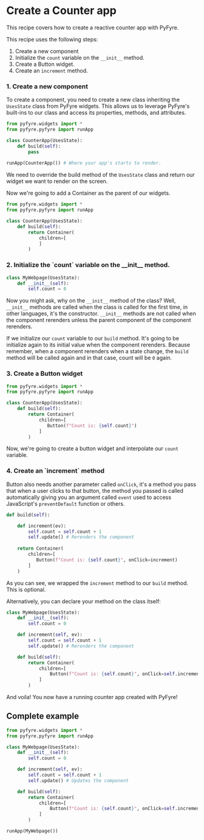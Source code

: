 # Create a Counter app

This recipe covers how to create a reactive counter app with PyFyre.

This recipe uses the following steps:

1. Create a new component
2. Initialize the `count` variable on the `__init__` method.
3. Create a Button widget.
4. Create an `increment` method.

### 1. Create a new component

To create a component, you need to create a new class inheriting the `UsesState` class from PyFyre widgets. This allows us to leverage PyFyre's built-ins to our class and access its properties, methods, and attributes. &#x20;

```python
from pyfyre.widgets import *
from pyfyre.pyfyre import runApp

class CounterApp(UsesState):
    def build(self):
        pass
        
runApp(CounterApp()) # Where your app's starts to render.
```

We need to override the build method of the `UsesState` class and return our widget we want to render on the screen.

Now we're going to add a Container as the parent of our widgets.

```python
from pyfyre.widgets import *
from pyfyre.pyfyre import runApp

class CounterApp(UsesState):
    def build(self):
        return Container(
            children=[
            ]
        )
```

### 2. Initialize the \`count\` variable on the \_\_init\_\_ method.

```python
class MyWebpage(UsesState):
    def __init__(self):
        self.count = 0
```

Now you might ask, why on the `__init__` method of the class? Well, `__init__` methods are called when the class is called for the first time, in other languages, it's the constructor. `__init__` methods are not called when the component rerenders unless the parent component of the component rerenders.

If we initialize our `count` variable to our `build` method. It's going to be initialize again to its initial value when the component rerenders. Because remember, when a component rerenders when a state change, the `build` method will be called again and in that case, count will be `0` again.

### 3. Create a Button widget

```python
from pyfyre.widgets import *
from pyfyre.pyfyre import runApp

class CounterApp(UsesState):
    def build(self):
        return Container(
            children=[
               Button(f"Count is: {self.count}")
            ]
        )
```

Now, we're going to create a button widget and interpolate our `count` variable.

### 4. Create an \`increment\` method

Button also needs another parameter called `onClick`, it's a method you pass that when a user clicks to that button, the method you passed is called automatically giving you an argument called `event` used to access JavaScript's `preventDefault` function or others.

```python
def build(self):

    def increment(ev):
        self.count = self.count + 1
        self.update() # Rerenders the component
    
    return Container(
        children=[
           Button(f"Count is: {self.count}", onClick=increment)
        ]
    )
```

As you can see, we wrapped the `increment` method to our `build` method. This is optional.

Alternatively, you can declare your method on the class itself:

```python
class MyWebpage(UsesState):
    def __init__(self):
        self.count = 0

    def increment(self, ev):
        self.count = self.count + 1
        self.update() # Rerenders the component

    def build(self):
        return Container(
            children=[
                Button(f"Count is: {self.count}", onClick=self.increment)
            ]
        )
```

And voila! You now have a running counter app created with PyFyre!

## Complete example

```python
from pyfyre.widgets import *
from pyfyre.pyfyre import runApp

class MyWebpage(UsesState):
    def __init__(self):
        self.count = 0

    def increment(self, ev):
        self.count = self.count + 1
        self.update() # Updates the component

    def build(self):
        return Container(
            children=[
                Button(f"Count is: {self.count}", onClick=self.increment)
            ]
        )

runApp(MyWebpage())
```
